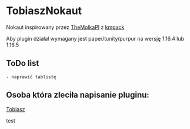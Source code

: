 # TobiaszNokaut

Nokaut inspirowany przez [TheMolkaPl](https://github.com/TheMolkaPL) z [kmpack](https://kwadratowa.tv/kmpack)

Aby plugin działał wymagany jest paper/tunity/purpur na wersję 1.16.4 lub 1.16.5

## ToDo list

```
- naprawić tablistę
```

## Osoba która zleciła napisanie pluginu:

[Tobiasz](https://discord.gg/AKnp8NsjFY)

test

